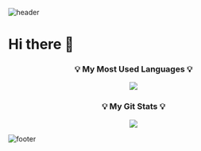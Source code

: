 ![header](https://capsule-render.vercel.app/api?type=waving&color=0:E0FFFF,100:ADFF2F&height=150&section=header&text=Tae%20Ram&fontSize=40&fontColor=C0C0C0&fontAlignY=25&desc=Welcome%20to%20ttaeram&descSize=15&descAlignY=50)

# Hi there 👋

<h3 align="center">💡 My Most Used Languages 💡</h3>
<p align="center">
  <a href="https://github.com/$ttaeram">
    <img align="center" src="https://github-readme-stats.vercel.app/api/top-langs/?username=$ttaeram&layout=compact&show_icons=$True&show_owner=$True&hide_title=$True&theme=$nord&hide=$none" />
  </a>
</p>
<h3 align="center">💡 My Git Stats 💡</h3>
<p align="center">
  <a href="https://github.com/${깃닉네임}">
    <img align="center" src="https://github-readme-stats.vercel.app/api?username=${깃닉네임}&hide=${가릴항목}&hide_title=${타이틀숨김}&show_icons=${깃아이콘표시}&include_all_commits=${올해말고 전체년도 커밋표기}&theme=${테마}" />
  </a>
</p>

![footer](https://capsule-render.vercel.app/api?type=waving&color=0:E0FFFF,100:ADFF2F&height=150&section=footer)
